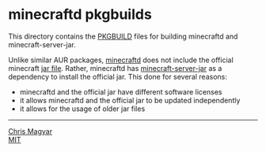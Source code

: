 # minecraftd pkgbuilds

This directory contains the [PKGBUILD][pkgbuild] files for building minecraftd
and minecraft-server-jar.

Unlike similar AUR packages, [minecraftd][aur] does not include the official
minecraft [jar file][mcjar]. Rather, minecraftd has
[minecraft-server-jar][aurjar] as a dependency to install the official jar.
This done for several reasons:

- minecraftd and the official jar have different software licenses
- it allows minecraftd and the official jar to be updated independently
- it allows for the usage of older jar files

----
[Chris Magyar](https://mags.zone)\
[MIT](https://opensource.org/licenses/MIT)

[pkgbuild]: https://wiki.archlinux.org/title/PKGBUILD
[aur]: https://aur.archlinux.org/packages/minecraftd
[aurjar]: https://aur.archlinux.org/packages/minecraft-server-jar
[mcjar]: https://www.minecraft.net/en-us/download/server

<!--metadata:
author: Chris Magyar <c.magyar.ec@gmail.com>
description: minecraftd and minecraft-server-jar pkgbuild files
keywords: minecraft-server, minecraftd, aur, pkgbuild
css: ../../css/main.css
-->
